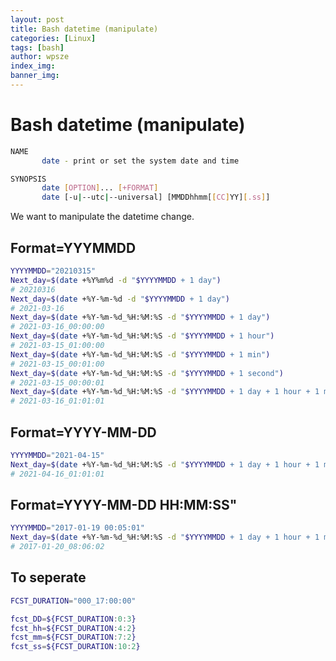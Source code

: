 ```yaml
---
layout: post
title: Bash datetime (manipulate)
categories: [Linux]
tags: [bash]
author: wpsze
index_img: 
banner_img: 
---
```


# Bash datetime (manipulate)

```sh
NAME
       date - print or set the system date and time

SYNOPSIS
       date [OPTION]... [+FORMAT]
       date [-u|--utc|--universal] [MMDDhhmm[[CC]YY][.ss]]

```

We want to manipulate the datetime change. 

## Format=YYYMMDD
```sh
YYYYMMDD="20210315"
Next_day=$(date +%Y%m%d -d "$YYYYMMDD + 1 day")
# 20210316
Next_day=$(date +%Y-%m-%d -d "$YYYYMMDD + 1 day")
# 2021-03-16
Next_day=$(date +%Y-%m-%d_%H:%M:%S -d "$YYYYMMDD + 1 day")
# 2021-03-16_00:00:00
Next_day=$(date +%Y-%m-%d_%H:%M:%S -d "$YYYYMMDD + 1 hour")
# 2021-03-15_01:00:00
Next_day=$(date +%Y-%m-%d_%H:%M:%S -d "$YYYYMMDD + 1 min")
# 2021-03-15_00:01:00
Next_day=$(date +%Y-%m-%d_%H:%M:%S -d "$YYYYMMDD + 1 second")
# 2021-03-15_00:00:01
Next_day=$(date +%Y-%m-%d_%H:%M:%S -d "$YYYYMMDD + 1 day + 1 hour + 1 min + 1 second")
# 2021-03-16_01:01:01
```

## Format=YYYY-MM-DD
```sh
YYYYMMDD="2021-04-15"
Next_day=$(date +%Y-%m-%d_%H:%M:%S -d "$YYYYMMDD + 1 day + 1 hour + 1 min + 1 second")
# 2021-04-16_01:01:01
```

## Format=YYYY-MM-DD HH:MM:SS"
```sh
YYYYMMDD="2017-01-19 00:05:01"
Next_day=$(date +%Y-%m-%d_%H:%M:%S -d "$YYYYMMDD + 1 day + 1 hour + 1 min + 1 second")
# 2017-01-20_08:06:02
```

## To seperate 
```sh
FCST_DURATION="000_17:00:00"

fcst_DD=${FCST_DURATION:0:3}
fcst_hh=${FCST_DURATION:4:2}
fcst_mm=${FCST_DURATION:7:2}
fcst_ss=${FCST_DURATION:10:2}
```


